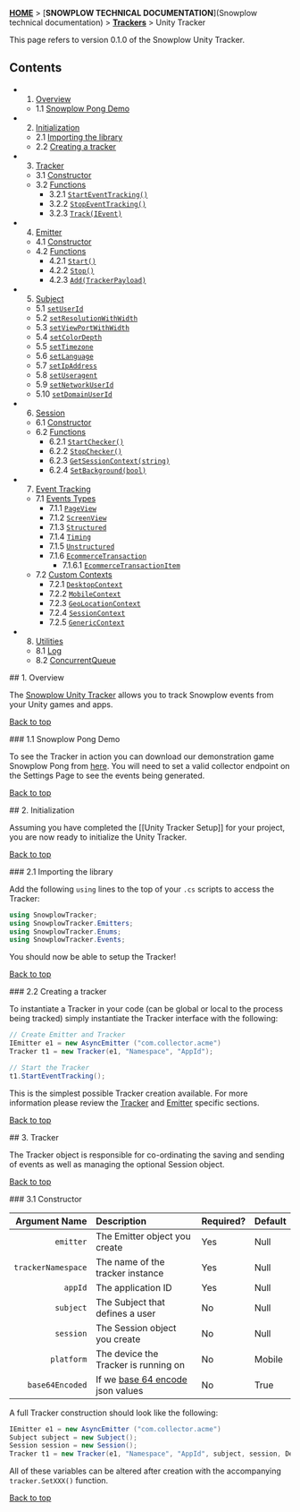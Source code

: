 <a name="top" />

[**HOME**](Home) > [**SNOWPLOW TECHNICAL DOCUMENTATION**](Snowplow technical documentation) > [**Trackers**](trackers) > Unity Tracker

This page refers to version 0.1.0 of the Snowplow Unity Tracker.

## Contents

- 1. [Overview](#overview)
  - 1.1 [Snowplow Pong Demo](#demo-app)
- 2. [Initialization](#init)
  - 2.1 [Importing the library](#importing)
  - 2.2 [Creating a tracker](#create-tracker)
- 3. [Tracker](#tracker)
  - 3.1 [Constructor](#t-constructor)
  - 3.2 [Functions](#t-functions)
    - 3.2.1 [`StartEventTracking()`](#t-start)
    - 3.2.2 [`StopEventTracking()`](#t-stop)
    - 3.2.3 [`Track(IEvent)`](#t-track)
- 4. [Emitter](#emitter)
  - 4.1 [Constructor](#e-constructor)
  - 4.2 [Functions](#e-functions)
    - 4.2.1 [`Start()`](#e-start)
    - 4.2.2 [`Stop()`](#e-stop)
    - 4.2.3 [`Add(TrackerPayload)`](#e-add)
- 5. [Subject](#subject)
  - 5.1 [`setUserId`](#set-user-id)
  - 5.2 [`setResolutionWithWidth`](#set-res)
  - 5.3 [`setViewPortWithWidth`](#set-view-port)
  - 5.4 [`setColorDepth`](#set-color-depth)
  - 5.5 [`setTimezone`](#set-timezone)
  - 5.6 [`setLanguage`](#set-language)
  - 5.7 [`setIpAddress`](#set-ip-address)
  - 5.8 [`setUseragent`](#set-useragent)
  - 5.9 [`setNetworkUserId`](#set-nuid)
  - 5.10 [`setDomainUserId`](#set-duid)
- 6. [Session](#session)
  - 6.1 [Constructor](#s-constructor)
  - 6.2 [Functions](#s-functions)
    - 6.2.1 [`StartChecker()`](#s-start)
    - 6.2.2 [`StopChecker()`](#s-stop)
    - 6.2.3 [`GetSessionContext(string)`](#s-get-context)
    - 6.2.4 [`SetBackground(bool)`](#s-set-background)
- 7. [Event Tracking](#event-tracking)
  - 7.1 [Events Types](#event-types)
    - 7.1.1 [`PageView`](#et-page-view)
    - 7.1.2 [`ScreenView`](#et-screen-view)
    - 7.1.3 [`Structured`](#et-structured)
    - 7.1.4 [`Timing`](#et-timing)
    - 7.1.5 [`Unstructured`](#et-unstructured)
    - 7.1.6 [`EcommerceTransaction`](#et-ecomm)
      - 7.1.6.1 [`EcommerceTransactionItem`](#et-ecomm-item)
  - 7.2 [Custom Contexts](#context-types)
    - 7.2.1 [`DesktopContext`](#ct-desktop)
    - 7.2.2 [`MobileContext`](#ct-mobile)
    - 7.2.3 [`GeoLocationContext`](#ct-geo-location)
    - 7.2.4 [`SessionContext`](#ct-session)
    - 7.2.5 [`GenericContext`](#ct-generic)
- 8. [Utilities](#utilities)
  - 8.1 [Log](#log)
  - 8.2 [ConcurrentQueue](#concurrent)

<a name="overview" />
## 1. Overview

The [Snowplow Unity Tracker](https://github.com/snowplow/snowplow-unity-tracker) allows you to track Snowplow events from your Unity games and apps.

[Back to top](#top)

<a name="demo-app" />
### 1.1 Snowplow Pong Demo

To see the Tracker in action you can download our demonstration game Snowplow Pong from [here][snowplow-pong-dl].  You will need to set a valid collector endpoint on the Settings Page to see the events being generated.

[Back to top](#top)

<a name="init" />
## 2. Initialization

Assuming you have completed the [[Unity Tracker Setup]] for your project, you are now ready to initialize the Unity Tracker.

[Back to top](#top)

<a name="importing" />
### 2.1 Importing the library

Add the following `using` lines to the top of your `.cs` scripts to access the Tracker:

```csharp
using SnowplowTracker;
using SnowplowTracker.Emitters;
using SnowplowTracker.Enums;
using SnowplowTracker.Events;
```

You should now be able to setup the Tracker!

[Back to top](#top)

<a name="create-tracker" />
### 2.2 Creating a tracker

To instantiate a Tracker in your code (can be global or local to the process being tracked) simply instantiate the Tracker interface with the following:

```csharp
// Create Emitter and Tracker
IEmitter e1 = new AsyncEmitter ("com.collector.acme")
Tracker t1 = new Tracker(e1, "Namespace", "AppId");

// Start the Tracker
t1.StartEventTracking();
```

This is the simplest possible Tracker creation available.  For more information please review the [Tracker](#tracker) and [Emitter](#emitter) specific sections.

[Back to top](#top)

<a name="tracker" />
## 3. Tracker

The Tracker object is responsible for co-ordinating the saving and sending of events as well as managing the optional Session object.

[Back to top](#top)

<a name="t-constructor" />
### 3.1 Constructor

| **Argument Name**  | **Description**                              | **Required?**  | **Default**   |
|-------------------:|:---------------------------------------------|:---------------|:--------------|
| `emitter`          | The Emitter object you create                | Yes            | Null          |
| `trackerNamespace` | The name of the tracker instance             | Yes            | Null          |
| `appId`            | The application ID                           | Yes            | Null          |
| `subject`          | The Subject that defines a user              | No             | Null          |
| `session`          | The Session object you create                | No             | Null          |
| `platform`         | The device the Tracker is running on         | No             | Mobile        |
| `base64Encoded`    | If we [base 64 encode][base64] json values   | No             | True          |

A full Tracker construction should look like the following:

```csharp
IEmitter e1 = new AsyncEmitter ("com.collector.acme")
Subject subject = new Subject();
Session session = new Session();
Tracker t1 = new Tracker(e1, "Namespace", "AppId", subject, session, DevicePlatforms.Desktop, true);
```

All of these variables can be altered after creation with the accompanying `tracker.SetXXX()` function.

[Back to top](#top)

[snowplow-pong-dl]: http://
[base64]: https://en.wikipedia.org/wiki/Base64

